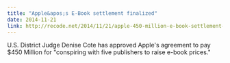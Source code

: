 ```yaml
---
title: "Apple&apos;s E-Book settlement finalized"
date: 2014-11-21
link: http://recode.net/2014/11/21/apple-450-million-e-book-settlement-gets-final-court-approval/
---
```

 U.S. District Judge Denise Cote has approved Apple's agreement to pay $450 Million for "conspiring with five publishers to raise e-book prices."
